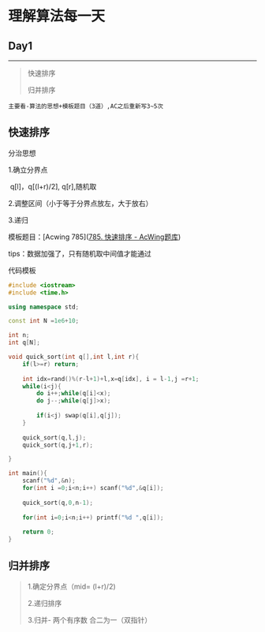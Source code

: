 # 理解算法每一天



## Day1

---

> 快速排序
>
> 归并排序

`主要看-算法的思想+模板题目（3道）,AC之后重新写3~5次`



## 快速排序

分治思想

1.确立分界点

​	q[l]，q[(l+r)/2], q[r],随机取

2.调整区间（小于等于分界点放左，大于放右）

3.递归



模板题目：[Acwing 785]([785. 快速排序 - AcWing题库](https://www.acwing.com/problem/content/description/787/))

tips：数据加强了，只有随机取中间值才能通过

代码模板

```C++
#include <iostream>
#include <time.h>

using namespace std;

const int N =1e6+10;

int n;
int q[N];

void quick_sort(int q[],int l,int r){
    if(l>=r) return;
    
    int idx=rand()%(r-l+1)+l,x=q[idx], i = l-1,j =r+1;
    while(i<j){
        do i++;while(q[i]<x);
        do j--;while(q[j]>x);
        
        if(i<j) swap(q[i],q[j]);
    }
    
    quick_sort(q,l,j);
    quick_sort(q,j+1,r);

}

int main(){
    scanf("%d",&n);
    for(int i =0;i<n;i++) scanf("%d",&q[i]);
    
    quick_sort(q,0,n-1);
    
    for(int i=0;i<n;i++) printf("%d ",q[i]);
    
    return 0;
}
```



## 归并排序

> 1.确定分界点（mid= (l+r)/2)
>
> 2.递归排序
>
> 3.归并- 两个有序数 合二为一（双指针）



